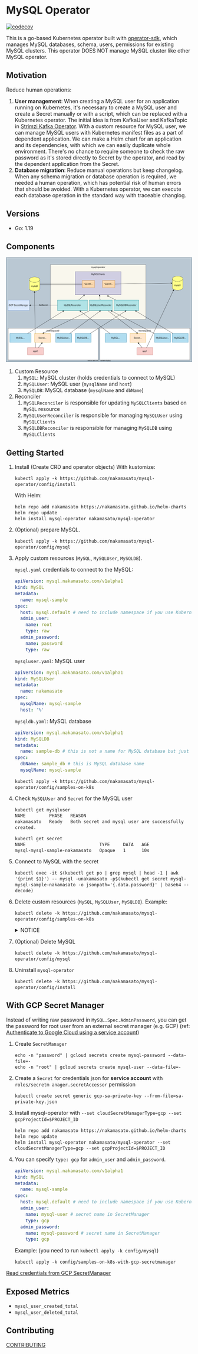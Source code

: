 # MySQL Operator

[![codecov](https://codecov.io/gh/nakamasato/mysql-operator/branch/master/graph/badge.svg?token=AWM1SBTI19)](https://codecov.io/gh/nakamasato/mysql-operator)

This is a go-based Kubernetes operator built with [operator-sdk](https://sdk.operatorframework.io/docs/building-operators/golang/), which manages MySQL databases, schema, users, permissions for existing MySQL clusters. This operator DOES NOT manage MySQL cluster like other MySQL operator.

## Motivation

Reduce human operations:

1. **User management**: When creating a MySQL user for an application running on Kubernetes, it's necessary to create a MySQL user and create a Secret manually or with a script, which can be replaced with a Kubernetes operator. The initial idea is from KafkaUser and KafkaTopic in [Strimzi Kafka Operator](https://github.com/strimzi/strimzi-kafka-operator). With a custom resource for MySQL user, we can manage MySQL users with Kubernetes manifest files as a part of dependent application. We can make a Helm chart for an application and its dependencies, with which we can easily duplicate whole environment. There's no chance to require someone to check the raw password as it's stored directly to Secret by the operator, and read by the dependent application from the Secret.
1. **Database migration**: Reduce manual operations but keep changelog. When any schema migration or database operation is required, we needed a human operation, which has potential risk of human errors that should be avoided. With a Kubernetes operator, we can execute each database operation in the standard way with traceable changlog.

## Versions

- Go: 1.19

## Components

![](docs/diagram.drawio.svg)

1. Custom Resource
    1. `MySQL`: MySQL cluster (holds credentials to connect to MySQL)
    1. `MySQLUser`: MySQL user (`mysqlName` and `host`)
    1. `MySQLDB`: MySQL database (`mysqlName` and `dbName`)
1. Reconciler
    1. `MySQLReconciler` is responsible for updating `MySQLClients` based on `MySQL` resource
    1. `MySQLUserReconciler` is responsible for managing `MySQLUser` using `MySQLClients`
    1. `MySQLDBReconciler` is responsible for managing `MySQLDB` using `MySQLClients`

## Getting Started

1. Install (Create CRD and operator objects)
    With kustomize:
    ```
    kubectl apply -k https://github.com/nakamasato/mysql-operator/config/install
    ```
    With Helm:
    ```
    helm repo add nakamasato https://nakamasato.github.io/helm-charts
    helm repo update
    helm install mysql-operator nakamasato/mysql-operator
    ```

1. (Optional) prepare MySQL.
    ```
    kubectl apply -k https://github.com/nakamasato/mysql-operator/config/mysql
    ```
1. Apply custom resources (`MySQL`, `MySQLUser`, `MySQLDB`).

    `mysql.yaml` credentials to connect to the MySQL:

    ```yaml
    apiVersion: mysql.nakamasato.com/v1alpha1
    kind: MySQL
    metadata:
      name: mysql-sample
    spec:
      host: mysql.default # need to include namespace if you use Kubernetes Service as an endpoint.
      admin_user:
        name: root
        type: raw
      admin_password:
        name: password
        type: raw
    ```

    `mysqluser.yaml`: MySQL user

    ```yaml
    apiVersion: mysql.nakamasato.com/v1alpha1
    kind: MySQLUser
    metadata:
      name: nakamasato
    spec:
      mysqlName: mysql-sample
      host: '%'
    ```

    `mysqldb.yaml`: MySQL database

    ```yaml
    apiVersion: mysql.nakamasato.com/v1alpha1
    kind: MySQLDB
    metadata:
      name: sample-db # this is not a name for MySQL database but just a Kubernetes object name
    spec:
      dbName: sample_db # this is MySQL database name
      mysqlName: mysql-sample
    ```

    ```
    kubectl apply -k https://github.com/nakamasato/mysql-operator/config/samples-on-k8s
    ```
1. Check `MySQLUser` and `Secret` for the MySQL user

    ```
    kubectl get mysqluser
    NAME         PHASE   REASON
    nakamasato   Ready   Both secret and mysql user are successfully created.
    ```

    ```
    kubectl get secret
    NAME                            TYPE     DATA   AGE
    mysql-mysql-sample-nakamasato   Opaque   1      10s
    ```
1. Connect to MySQL with the secret
    ```
    kubectl exec -it $(kubectl get po | grep mysql | head -1 | awk '{print $1}') -- mysql -unakamasato -p$(kubectl get secret mysql-mysql-sample-nakamasato -o jsonpath='{.data.password}' | base64 --decode)
    ```
1. Delete custom resources (`MySQL`, `MySQLUser`, `MySQLDB`).
    Example:
    ```
    kubectl delete -k https://github.com/nakamasato/mysql-operator/config/samples-on-k8s
    ```

    <details><summary>NOTICE</summary>

    custom resources might get stuck if MySQL is deleted before (to be improved). → Remove finalizers to forcifully delete the stuck objects:
    ```
    kubectl patch mysqluser <resource_name> -p '{"metadata":{"finalizers": []}}' --type=merge
    ```
    ```
    kubectl patch mysql <resource_name> -p '{"metadata":{"finalizers": []}}' --type=merge
    ```

    ```
    kubectl patch mysqldb <resource_name> -p '{"metadata":{"finalizers": []}}' --type=merge
    ```

    </details>

1. (Optional) Delete MySQL
    ```
    kubectl delete -k https://github.com/nakamasato/mysql-operator/config/mysql
    ```
1. Uninstall `mysql-operator`
    ```
    kubectl delete -k https://github.com/nakamasato/mysql-operator/config/install
    ```

## With GCP Secret Manager

Instead of writing raw password in `MySQL.Spec.AdminPassword`, you can get the password for root user from an external secret manager (e.g. GCP) (ref: [Authenticate to Google Cloud using a service account](https://cloud.google.com/kubernetes-engine/docs/tutorials/authenticating-to-cloud-platform))

1. Create `SecretManager`
    ```
    echo -n "password" | gcloud secrets create mysql-password --data-file=-
    echo -n "root" | gcloud secrets create mysql-user --data-file=-
    ```
1. Create a `Secret` for credentials json for **service account** with `roles/secretm
anager.secretAccessor` permission
    ```
    kubectl create secret generic gcp-sa-private-key --from-file=sa-private-key.json
    ```
1. Install mysql-operator with `--set cloudSecretManagerType=gcp --set gcpProjectId=$PROJECT_ID`
    ```
    helm repo add nakamasato https://nakamasato.github.io/helm-charts
    helm repo update
    helm install mysql-operator nakamasato/mysql-operator --set cloudSecretManagerType=gcp --set gcpProjectId=$PROJECT_ID
    ```
1. You can specify `type: gcp` for `admin_user` and `admin_password`.

    ```yaml
    apiVersion: mysql.nakamasato.com/v1alpha1
    kind: MySQL
    metadata:
      name: mysql-sample
    spec:
      host: mysql.default # need to include namespace if you use Kubernetes Service as an endpoint.
      admin_user:
        name: mysql-user # secret name in SecretManager
        type: gcp
      admin_password:
        name: mysql-password # secret name in SecretManager
        type: gcp
    ```

    Example: (you need to run `kubectl apply -k config/mysql`)
    ```
    kubectl apply -k config/samples-on-k8s-with-gcp-secretmanager
    ```

[Read credentials from GCP SecretManager](docs/usage/gcp-secretmanager.md)

## Exposed Metrics

- `mysql_user_created_total`
- `mysql_user_deleted_total`
## Contributing

[CONTRIBUTING](CONTRIBUTING.md)
